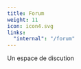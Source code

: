 ```yaml
---
title: Forum
weight: 11
icon: icon4.svg
links:
  "internal": "/forum"
---
```


Un espace de discution